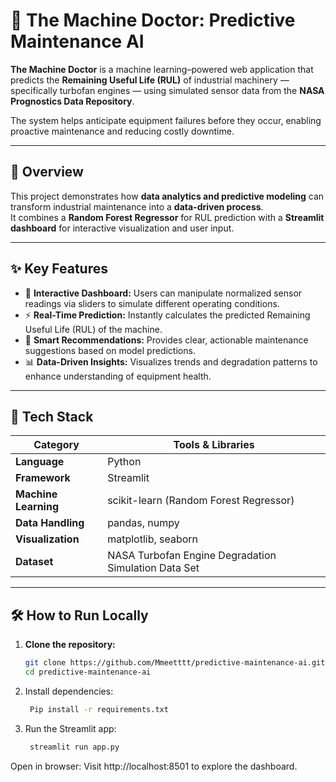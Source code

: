 # 🤖 The Machine Doctor: Predictive Maintenance AI

**The Machine Doctor** is a machine learning–powered web application that predicts the **Remaining Useful Life (RUL)** of industrial machinery — specifically turbofan engines — using simulated sensor data from the **NASA Prognostics Data Repository**.  

The system helps anticipate equipment failures before they occur, enabling proactive maintenance and reducing costly downtime.

---

## 🚀 Overview

This project demonstrates how **data analytics and predictive modeling** can transform industrial maintenance into a **data-driven process**.  
It combines a **Random Forest Regressor** for RUL prediction with a **Streamlit dashboard** for interactive visualization and user input.

---

## ✨ Key Features

- 🧩 **Interactive Dashboard:** Users can manipulate normalized sensor readings via sliders to simulate different operating conditions.  
- ⚡ **Real-Time Prediction:** Instantly calculates the predicted Remaining Useful Life (RUL) of the machine.  
- 🧠 **Smart Recommendations:** Provides clear, actionable maintenance suggestions based on model predictions.  
- 📊 **Data-Driven Insights:** Visualizes trends and degradation patterns to enhance understanding of equipment health.  

---

## 🧰 Tech Stack

| Category | Tools & Libraries |
|-----------|------------------|
| **Language** | Python |
| **Framework** | Streamlit |
| **Machine Learning** | scikit-learn (Random Forest Regressor) |
| **Data Handling** | pandas, numpy |
| **Visualization** | matplotlib, seaborn |
| **Dataset** | NASA Turbofan Engine Degradation Simulation Data Set |

---

## 🛠️ How to Run Locally

1. **Clone the repository:**
   ```bash
   git clone https://github.com/Mmeetttt/predictive-maintenance-ai.git
   cd predictive-maintenance-ai
2. Install dependencies:
   ```bash
    Pip install -r requirements.txt


4. Run the Streamlit app:
   ```bash
    streamlit run app.py


Open in browser:
Visit http://localhost:8501 to explore the dashboard.
